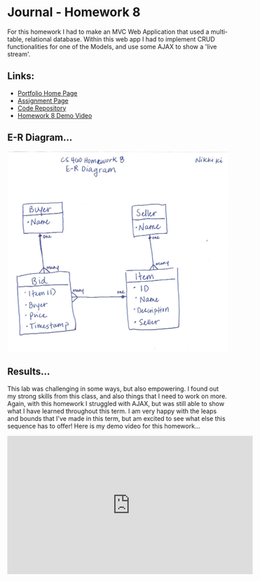 # Journal - Homework 8

For this homework I had to make an MVC Web Application that used a multi-table, relational database. Within this web app I had to implement CRUD functionalities for one of the Models, and use some AJAX to show a 'live stream'.

## Links:

* [Portfolio Home Page](https://nki13.github.io)
* [Assignment Page](http://www.wou.edu/~morses/classes/cs46x/assignments/HW8_1819.html)
* [Code Repository](https://github.com/nki13/nki13.github.io/tree/master/CS460/HW8)
* [Homework 8 Demo Video](https://www.youtube.com/watch?v=PAZol0dLj70)


## E-R Diagram...
![ERDiagram](diagram.PNG)

## Results...
This lab was challenging in some ways, but also empowering. I found out my strong skills from this class, and also things that I need to work on more. Again, with this homework I struggled with AJAX, but was still able to show what I have learned throughout this term. I am very happy with the leaps and bounds that I've made in this term, but am excited to see what else this sequence has to offer! Here is my demo video for this homework...

<iframe width="560" height="315" src="https://www.youtube.com/embed/PAZol0dLj70" frameborder="0" allow="accelerometer; autoplay; encrypted-media; gyroscope; picture-in-picture" allowfullscreen></iframe>

